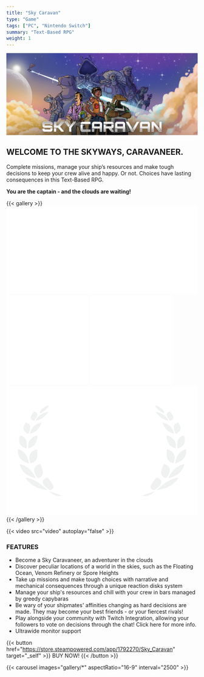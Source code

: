```yaml
---
title: "Sky Caravan"
type: "Game"
tags: ["PC", "Nintendo Switch"]
summary: "Text-Based RPG"
weight: 1
---
```


![sky Caravan Key Art](banner.png)

## WELCOME TO THE SKYWAYS, CARAVANEER.

Complete missions, manage your ship’s resources and make tough decisions to keep your crew alive and happy. Or not. Choices have lasting consequences in this Text-Based RPG. 

<b>You are the captain - and the clouds are waiting!</b>

{{< gallery >}}
  <img src="l1.png" class="grid-w33" />
  <img src="l2.png" class="grid-w33" />
  <img src="l3.png" class="grid-w33" />
  <img src="l4.png" class="grid-w33" />
{{< /gallery >}}

{{< video src="video" autoplay="false" >}}

### FEATURES
- Become a Sky Caravaneer, an adventurer in the clouds
- Discover peculiar locations of a world in the skies, such as the Floating Ocean, Venom Refinery or Spore Heights
- Take up missions and make tough choices with narrative and mechanical consequences through a unique reaction disks system
- Manage your ship's resources and chill with your crew in bars managed by greedy capybaras
- Be wary of your shipmates' affinities changing as hard decisions are made. They may become your best friends - or your fiercest rivals!
- Play alongside your community with Twitch Integration, allowing your followers to vote on decisions through the chat! Click here for more info.
- Ultrawide monitor support

{{< button href="https://store.steampowered.com/app/1792270/Sky_Caravan" target="_self" >}}
BUY NOW!
{{< /button >}}

{{< carousel images="gallery/*" aspectRatio="16-9" interval="2500" >}}